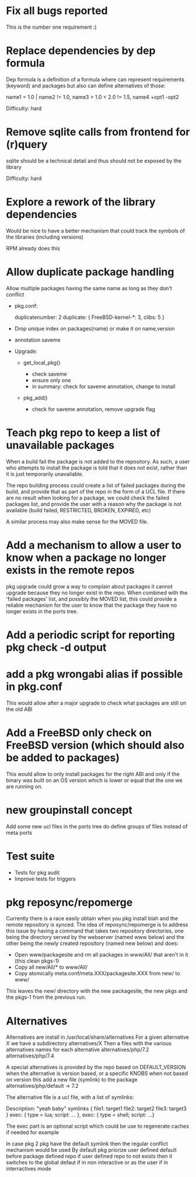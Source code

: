# Fix all bugs reported

This is the number one requirement :)

# Replace dependencies by dep formula

Dep formula is a definition of a formula where can represent requirements
(keyword) and packages but also can define alternatives of those:

name1 = 1.0 | name2 != 1.0, name3 > 1.0 < 2.0 != 1.5, name4 +opt1 -opt2

Difficulty: hard

# Remove sqlite calls from frontend for (r)query

sqlite should be a technical detail and thus should not be exposed by the
library

Difficulty: hard

# Explore a rework of the library dependencies

Would be nice to have a better mechanism that could track the symbols of the
libraries (including versions)

RPM already does this

# Allow duplicate package handling

Allow multiple packages having the same name as long as they don't conflict

* pkg.conf:

  duplicatenumber: 2
  duplicate: { FreeBSD-kernel-*: 3, clibs: 5 }

* Drop unique index on packages(name) or make it on name,version
* annotation saveme
* Upgrade:

  * get_local_pkg()

    * check saveme
    *  ensure only one
    *  in summary: check for saveme annotation, change to install

  * pkg_add()

    * check for saveme annotation, remove upgrade flag

# Teach pkg repo to keep a list of unavailable packages

When a build fail the package is not added to the repository. As such, a user who attempts to install the package is told that it does not exist, rather than it is just temporarily unavailable.

The repo building process could create a list of failed packages during the build, and provide that as part of the repo in the form of a UCL file. If there are no result when looking for a package, we could check the failed packages list, and provide the user with a reason why the package is not available (build failed, RESTRICTED, BROKEN, EXPIRED, etc)

A similar process may also make sense for the MOVED file.

# Add a mechanism to allow a user to know when a package no longer exists in the remote repos

pkg upgrade could grow a way to complain about packages it cannot upgrade because they no longer exist in the repo. When combined with the 'failed packages' list, and possibly the MOVED list, this could provide a reliable mechanism for the user to know that the package they have no longer exists in the ports tree.

# Add a periodic script for reporting pkg check -d output

# add a pkg wrongabi alias if possible in pkg.conf

This would allow after a major upgrade to check what packages are still on the old ABI

# Add a FreeBSD only check on FreeBSD version (which should also be added to packages)

This would allow to only install packages for the right ABI and only if the binary was built on an
OS version which is lower or equal that the one we are running on.

# new groupinstall concept

Add some new ucl files in the ports tree do define groups of files instead of meta ports

# Test suite

* Tests for pkg audit
* Improve tests for triggers

# pkg reposync/repomerge

Currently there is a race easily obtain when you pkg install blah and the remote repository
is synced.
The idea of reposync/repomerge is to address this issue by having a command that takes two
repository directories, one being the directory served by the webserver (named www below) and
the other being the newly created repository (named new below) and does:

* Open www/packagesite and rm all packages in www/All/ that aren't in it (this clean pkgs-1)
* Copy all new/All/* to www/All/
* Copy atomically meta.conf/meta.XXX/packagesite.XXX from new/ to www/

This leaves the new/ directory with the new packagesite, the new pkgs and the
pkgs-1 from the previous run.

# Alternatives

Alternatives are install in /usr/local/share/alternatives
For a given alternative X we have a subdirectory alternatives/X
Then a files with the various alternatives names for each alternative
alternatives/php/7.2
alternatives/php/7.4

A special alternatives is provided by the repo based on DEFAULT\_VERSION when
the alternative is version based, or a specific KNOBS when not based on version
this add a new file (symlink) to the package alternatives/php/default -> 7.2

The alternative file is a ucl file, with a list of symlinks:

Description: "yeah baby"
symlinks {
	file1: target1
	file2: target2
	file3: target3
}
exec: { type = lua; script: ... },
exec: { type = shell; script: ...}

The exec part is an optional script which could be use to regenerate caches if needed for example

In case pkg 2 pkg have the default symlink then the regular conflict mechanism would be used
By default pkg priorize user defined default before package defined repo
if user defined repo to not exists then it switches to the global defaut if in non interactive
or as the user if in interractives mode

